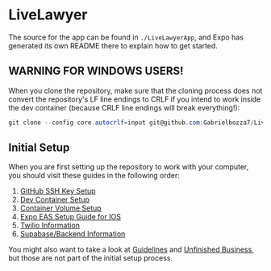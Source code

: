 # LiveLawyer

The source for the app can be found in `./LiveLawyerApp`, and Expo has generated its own README there to explain how to get started.

## WARNING FOR WINDOWS USERS!

When you clone the repository, make sure that the cloning process does not convert the repository's LF line endings to CRLF if you intend to work inside the dev container (because CRLF line endings will break everything!):

```powershell
git clone --config core.autocrlf=input git@github.com:Gabrielbozza7/LiveLawyer.git
```

## Initial Setup

When you are first setting up the repository to work with your computer, you should visit these guides in the following order:

1. [GitHub SSH Key Setup](./docs/github_ssh_key_setup.md)
2. [Dev Container Setup](./docs/dev_container_setup.md)
3. [Container Volume Setup](./docs/container_volume_setup.md)
4. [Expo EAS Setup Guide for IOS](./docs/eas_set_up.md)
5. [Twilio Information](./docs/twilio.md)
6. [Supabase/Backend Information](./docs/supabase_backend.md)

You might also want to take a look at [Guidelines](./docs/guidelines.md) and [Unfinished Business](./docs/unfinished_business.md), but those are not part of the initial setup process.
